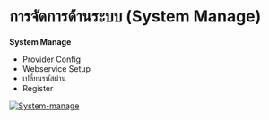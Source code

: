 # การจัดการด้านระบบ (System Manage)

**System Manage**

  * Provider Config
  * Webservice Setup
  * เปลี่ยนรหัสผ่าน
  * Register

[![System-manage](/images/System-manage.jpg)](/images/System-manage.jpg)





